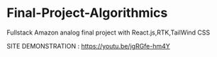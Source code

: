 # Final-Project-Algorithmics
Fullstack Amazon analog final project with React.js,RTK,TailWind CSS

SITE DEMONSTRATION : https://youtu.be/jgRGfe-hm4Y
